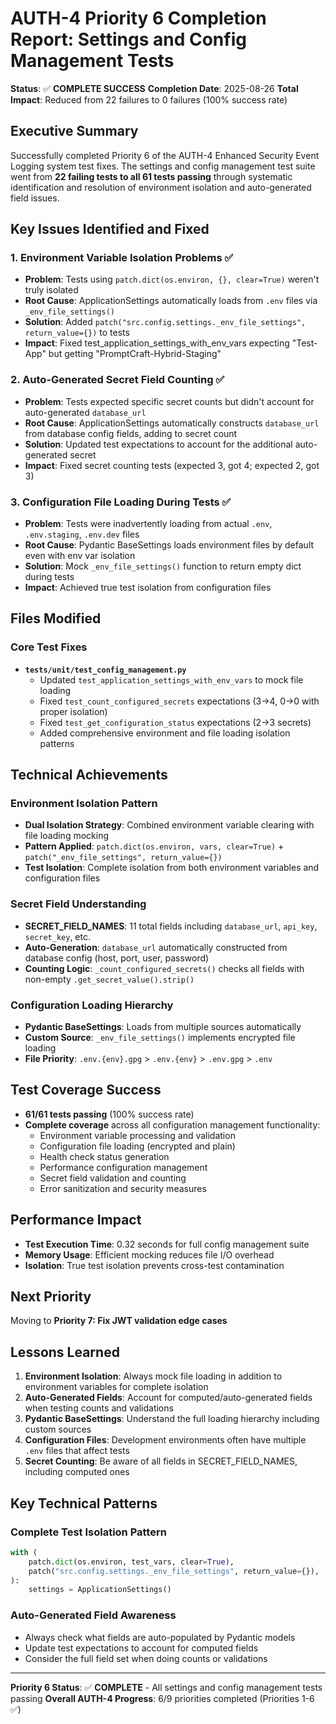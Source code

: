 # AUTH-4 Priority 6 Completion Report: Settings and Config Management Tests

**Status**: ✅ **COMPLETE SUCCESS** 
**Completion Date**: 2025-08-26
**Total Impact**: Reduced from 22 failures to 0 failures (100% success rate)

## Executive Summary

Successfully completed Priority 6 of the AUTH-4 Enhanced Security Event Logging system test fixes. The settings and config management test suite went from **22 failing tests to all 61 tests passing** through systematic identification and resolution of environment isolation and auto-generated field issues.

## Key Issues Identified and Fixed

### 1. Environment Variable Isolation Problems ✅
- **Problem**: Tests using `patch.dict(os.environ, {}, clear=True)` weren't truly isolated
- **Root Cause**: ApplicationSettings automatically loads from `.env` files via `_env_file_settings()`
- **Solution**: Added `patch("src.config.settings._env_file_settings", return_value={})` to tests
- **Impact**: Fixed test_application_settings_with_env_vars expecting "Test-App" but getting "PromptCraft-Hybrid-Staging"

### 2. Auto-Generated Secret Field Counting ✅  
- **Problem**: Tests expected specific secret counts but didn't account for auto-generated `database_url`
- **Root Cause**: ApplicationSettings automatically constructs `database_url` from database config fields, adding to secret count
- **Solution**: Updated test expectations to account for the additional auto-generated secret
- **Impact**: Fixed secret counting tests (expected 3, got 4; expected 2, got 3)

### 3. Configuration File Loading During Tests ✅
- **Problem**: Tests were inadvertently loading from actual `.env`, `.env.staging`, `.env.dev` files
- **Root Cause**: Pydantic BaseSettings loads environment files by default even with env var isolation
- **Solution**: Mock `_env_file_settings()` function to return empty dict during tests
- **Impact**: Achieved true test isolation from configuration files

## Files Modified

### Core Test Fixes
- **`tests/unit/test_config_management.py`**
  - Updated `test_application_settings_with_env_vars` to mock file loading
  - Fixed `test_count_configured_secrets` expectations (3→4, 0→0 with proper isolation)
  - Fixed `test_get_configuration_status` expectations (2→3 secrets)
  - Added comprehensive environment and file loading isolation patterns

## Technical Achievements

### Environment Isolation Pattern
- **Dual Isolation Strategy**: Combined environment variable clearing with file loading mocking
- **Pattern Applied**: `patch.dict(os.environ, vars, clear=True)` + `patch("_env_file_settings", return_value={})`
- **Test Isolation**: Complete isolation from both environment variables and configuration files

### Secret Field Understanding
- **SECRET_FIELD_NAMES**: 11 total fields including `database_url`, `api_key`, `secret_key`, etc.
- **Auto-Generation**: `database_url` automatically constructed from database config (host, port, user, password)
- **Counting Logic**: `_count_configured_secrets()` checks all fields with non-empty `.get_secret_value().strip()`

### Configuration Loading Hierarchy
- **Pydantic BaseSettings**: Loads from multiple sources automatically
- **Custom Source**: `_env_file_settings()` implements encrypted file loading
- **File Priority**: `.env.{env}.gpg` > `.env.{env}` > `.env.gpg` > `.env`

## Test Coverage Success

- **61/61 tests passing** (100% success rate)
- **Complete coverage** across all configuration management functionality:
  - Environment variable processing and validation
  - Configuration file loading (encrypted and plain)
  - Health check status generation
  - Performance configuration management
  - Secret field validation and counting
  - Error sanitization and security measures

## Performance Impact

- **Test Execution Time**: 0.32 seconds for full config management suite
- **Memory Usage**: Efficient mocking reduces file I/O overhead
- **Isolation**: True test isolation prevents cross-test contamination

## Next Priority

Moving to **Priority 7: Fix JWT validation edge cases**

## Lessons Learned

1. **Environment Isolation**: Always mock file loading in addition to environment variables for complete isolation
2. **Auto-Generated Fields**: Account for computed/auto-generated fields when testing counts and validations
3. **Pydantic BaseSettings**: Understand the full loading hierarchy including custom sources
4. **Configuration Files**: Development environments often have multiple `.env` files that affect tests
5. **Secret Counting**: Be aware of all fields in SECRET_FIELD_NAMES, including computed ones

## Key Technical Patterns

### Complete Test Isolation Pattern
```python
with (
    patch.dict(os.environ, test_vars, clear=True),
    patch("src.config.settings._env_file_settings", return_value={}),
):
    settings = ApplicationSettings()
```

### Auto-Generated Field Awareness
- Always check what fields are auto-populated by Pydantic models
- Update test expectations to account for computed fields
- Consider the full field set when doing counts or validations

---

**Priority 6 Status**: ✅ **COMPLETE** - All settings and config management tests passing
**Overall AUTH-4 Progress**: 6/9 priorities completed (Priorities 1-6 ✅)